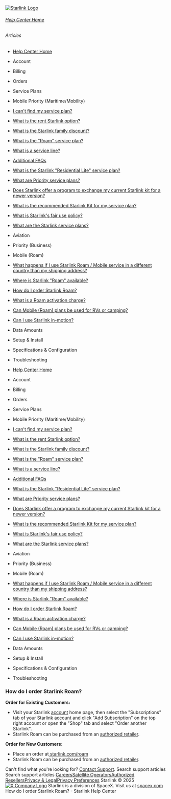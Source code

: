 [![Starlink Logo](https://www.starlink.com/_next/image?url=%2Fassets%2Fimages%2Flogo%2Flogo_white.png&w=3840&q=75)](https://www.starlink.com/support/article/<https:/www.starlink.com/>)
###### [Help Center Home](https://www.starlink.com/support/article/</support>)
###### Articles
  * [Help Center Home](https://www.starlink.com/support/article/</support>)
  * Account
  * Billing
  * Orders
  * Service Plans
  * Mobile Priority (Maritime/Mobility)
  * [I can't find my service plan?](https://www.starlink.com/support/article/</support/article/4d246c2a-909c-c0c6-b426-9eff74d2ef06>)
  * [What is the rent Starlink option?](https://www.starlink.com/support/article/</support/article/ea2cca85-c95d-595b-06e6-4882ebe915df>)
  * [What is the Starlink family discount?](https://www.starlink.com/support/article/</support/article/0cfacb70-1304-f3f7-a593-fc4ecdc0de3d>)
  * [What is the "Roam" service plan?](https://www.starlink.com/support/article/</support/article/dd5b43b5-20e1-b29b-2d7d-a7ffd0541988>)
  * [What is a service line? ](https://www.starlink.com/support/article/</support/article/73d2cf51-aff4-772b-1358-6f1602b08dac>)
  * [Additional FAQs](https://www.starlink.com/support/article/</support/article/e618e770-585c-a025-f06c-ac7440ff929f>)
  * [What is the Starlink "Residential Lite" service plan?](https://www.starlink.com/support/article/</support/article/6e0a6781-d9e6-8cc1-153e-763daa011f9a>)
  * [What are Priority service plans?](https://www.starlink.com/support/article/</support/article/1124df77-fdec-91e7-bed9-ba489cffda25>)
  * [Does Starlink offer a program to exchange my current Starlink kit for a newer version?](https://www.starlink.com/support/article/</support/article/9d81c10c-475e-9277-6472-f13442775786>)
  * [What is the recommended Starlink Kit for my service plan?](https://www.starlink.com/support/article/</support/article/a21b626a-31bd-0573-403d-b2891803df6c>)
  * [What is Starlink's fair use policy?](https://www.starlink.com/support/article/</support/article/f495d8c6-adb6-970d-e9fa-34fd21d32a5a>)
  * [What are the Starlink service plans?](https://www.starlink.com/support/article/</support/article/c977d85e-ae57-e59c-6051-5689fb7a9cd7>)
  * Aviation
  * Priority (Business)
  * Mobile (Roam)
  * [What happens if I use Starlink Roam / Mobile service in a different country than my shipping address?](https://www.starlink.com/support/article/</support/article/0dd1c2c0-7bae-8c8f-43d4-9a64eb66662f>)
  * [Where is Starlink "Roam" available? ](https://www.starlink.com/support/article/</support/article/3717b249-366b-df21-26f7-d4d281b39d8f>)
  * [How do I order Starlink Roam?](https://www.starlink.com/support/article/</support/article/2c0e4213-c141-f331-bbdf-d19cd616e96e>)
  * [What is a Roam activation charge?](https://www.starlink.com/support/article/</support/article/fe7f4e31-356b-9d7e-c56a-a428e930e257>)
  * [Can Mobile (Roam) plans be used for RVs or camping?](https://www.starlink.com/support/article/</support/article/6ff40fbf-74bb-1477-beeb-1b7de6a0e31d>)
  * [Can I use Starlink in-motion?](https://www.starlink.com/support/article/</support/article/50e933eb-54f5-1a77-cc85-c6c8325564cf>)
  * Data Amounts
  * Setup & Install
  * Specifications & Configuration
  * Troubleshooting


  * [Help Center Home](https://www.starlink.com/support/article/</support>)
  * Account
  * Billing
  * Orders
  * Service Plans
  * Mobile Priority (Maritime/Mobility)
  * [I can't find my service plan?](https://www.starlink.com/support/article/</support/article/4d246c2a-909c-c0c6-b426-9eff74d2ef06>)
  * [What is the rent Starlink option?](https://www.starlink.com/support/article/</support/article/ea2cca85-c95d-595b-06e6-4882ebe915df>)
  * [What is the Starlink family discount?](https://www.starlink.com/support/article/</support/article/0cfacb70-1304-f3f7-a593-fc4ecdc0de3d>)
  * [What is the "Roam" service plan?](https://www.starlink.com/support/article/</support/article/dd5b43b5-20e1-b29b-2d7d-a7ffd0541988>)
  * [What is a service line? ](https://www.starlink.com/support/article/</support/article/73d2cf51-aff4-772b-1358-6f1602b08dac>)
  * [Additional FAQs](https://www.starlink.com/support/article/</support/article/e618e770-585c-a025-f06c-ac7440ff929f>)
  * [What is the Starlink "Residential Lite" service plan?](https://www.starlink.com/support/article/</support/article/6e0a6781-d9e6-8cc1-153e-763daa011f9a>)
  * [What are Priority service plans?](https://www.starlink.com/support/article/</support/article/1124df77-fdec-91e7-bed9-ba489cffda25>)
  * [Does Starlink offer a program to exchange my current Starlink kit for a newer version?](https://www.starlink.com/support/article/</support/article/9d81c10c-475e-9277-6472-f13442775786>)
  * [What is the recommended Starlink Kit for my service plan?](https://www.starlink.com/support/article/</support/article/a21b626a-31bd-0573-403d-b2891803df6c>)
  * [What is Starlink's fair use policy?](https://www.starlink.com/support/article/</support/article/f495d8c6-adb6-970d-e9fa-34fd21d32a5a>)
  * [What are the Starlink service plans?](https://www.starlink.com/support/article/</support/article/c977d85e-ae57-e59c-6051-5689fb7a9cd7>)
  * Aviation
  * Priority (Business)
  * Mobile (Roam)
  * [What happens if I use Starlink Roam / Mobile service in a different country than my shipping address?](https://www.starlink.com/support/article/</support/article/0dd1c2c0-7bae-8c8f-43d4-9a64eb66662f>)
  * [Where is Starlink "Roam" available? ](https://www.starlink.com/support/article/</support/article/3717b249-366b-df21-26f7-d4d281b39d8f>)
  * [How do I order Starlink Roam?](https://www.starlink.com/support/article/</support/article/2c0e4213-c141-f331-bbdf-d19cd616e96e>)
  * [What is a Roam activation charge?](https://www.starlink.com/support/article/</support/article/fe7f4e31-356b-9d7e-c56a-a428e930e257>)
  * [Can Mobile (Roam) plans be used for RVs or camping?](https://www.starlink.com/support/article/</support/article/6ff40fbf-74bb-1477-beeb-1b7de6a0e31d>)
  * [Can I use Starlink in-motion?](https://www.starlink.com/support/article/</support/article/50e933eb-54f5-1a77-cc85-c6c8325564cf>)
  * Data Amounts
  * Setup & Install
  * Specifications & Configuration
  * Troubleshooting


### How do I order Starlink Roam?
**Order for Existing Customers:**
  * Visit your Starlink [account](https://www.starlink.com/support/article/<https:/www.starlink.com/account/home>) home page, then select the "Subscriptions" tab of your Starlink account and click "Add Subscription" on the top right account or open the "Shop" tab and select "Order another Starlink".
  * Starlink Roam can be purchased from an [authorized retailer](https://www.starlink.com/support/article/<https:/support.starlink.com/?topic=8a90222d-7c32-edd7-51f6-f696ece07105>).


**Order for New Customers:**
  * Place an order at[ starlink.com/roam](https://www.starlink.com/support/article/<https:/www.starlink.com/roam>)
  * Starlink Roam can be purchased from an [authorized retailer](https://www.starlink.com/support/article/<https:/support.starlink.com/?topic=8a90222d-7c32-edd7-51f6-f696ece07105>).


Can't find what you're looking for? [Contact Support](https://www.starlink.com/support/article/</support/tickets?sourceType=web_article_help_center&sourceValue=2c0e4213-c141-f331-bbdf-d19cd616e96e>).
Search support articles
Search support articles
[Careers](https://www.starlink.com/support/article/<https:/www.spacex.com/careers>)[Satellite Operators](https://www.starlink.com/support/article/<https:/starlink.com/satellite-operators>)[Authorized Resellers](https://www.starlink.com/support/article/<https:/starlink.com/resellers>)[Privacy & Legal](https://www.starlink.com/support/article/<https:/starlink.com/legal>)[Privacy Preferences](https://www.starlink.com/support/article/<>)
Starlink © 2025
[![X Company Logo](https://www.starlink.com/assets/images/icons/x-logo.svg)](https://www.starlink.com/support/article/<https:/twitter.com/Starlink>)
Starlink is a division of SpaceX. Visit us at [spacex.com](https://www.starlink.com/support/article/<https:/www.spacex.com/>)
How do I order Starlink Roam? - Starlink Help Center
